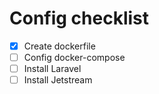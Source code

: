 # Config checklist

- [x] Create dockerfile
- [ ] Config docker-compose
- [ ] Install Laravel
- [ ] Install Jetstream